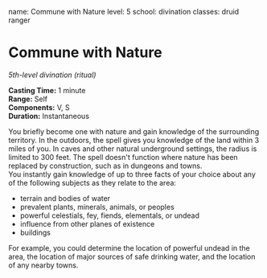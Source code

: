 name: Commune with Nature
level: 5
school: divination
classes: druid
         ranger

# Commune with Nature 
_5th-level divination (ritual)_ 

**Casting Time:** 1 minute    
**Range:** Self    
**Components:** V, S    
**Duration:** Instantaneous 

You briefly become one with nature and gain knowledge of the surrounding territory. In the outdoors, the spell gives you knowledge of the land within 3 miles of you. In caves and other natural underground settings, the radius is limited to 300 feet. The spell doesn't function where nature has been replaced by construction, such as in dungeons and towns.    
You instantly gain knowledge of up to three facts of your choice about any of the following subjects as they relate to the area:

* terrain and bodies of water
* prevalent plants, minerals, animals, or peoples
* powerful celestials, fey, fiends, elementals, or undead
* influence from other planes of existence
* buildings 

For example, you could determine the location of powerful undead in the area, the location of major sources of safe drinking water, and the location of any nearby towns.